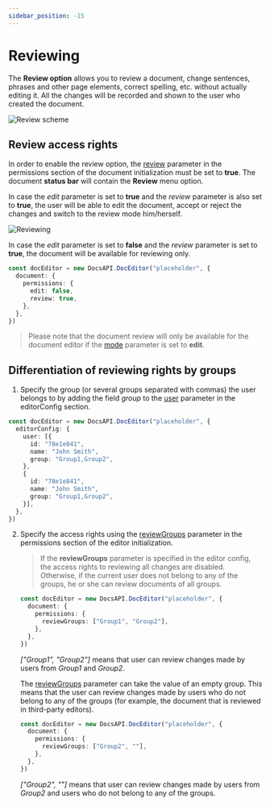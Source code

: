 ```yaml
---
sidebar_position: -15
---
```


# Reviewing

The **Review option** allows you to review a document, change sentences, phrases and other page elements, correct spelling, etc. without actually editing it. All the changes will be recorded and shown to the user who created the document.

![Review scheme](/assets/images/editor/review.png)

## Review access rights

In order to enable the review option, the [review](../../usage-api/config/document/permissions.md#review) parameter in the permissions section of the document initialization must be set to **true**. The document **status bar** will contain the **Review** menu option.

In case the *edit* parameter is set to **true** and the *review* parameter is also set to **true**, the user will be able to edit the document, accept or reject the changes and switch to the review mode him/herself.

![Reviewing](/assets/images/editor/accept_reject.png)

In case the *edit* parameter is set to **false** and the *review* parameter is set to **true**, the document will be available for reviewing only.

``` ts
const docEditor = new DocsAPI.DocEditor("placeholder", {
  document: {
    permissions: {
      edit: false,
      review: true,
    },
  },
})
```

> Please note that the document review will only be available for the document editor if the [mode](../../usage-api/config/editor/editor.md#mode) parameter is set to **edit**.

## Differentiation of reviewing rights by groups

1. Specify the group (or several groups separated with commas) the user belongs to by adding the field *group* to the [user](../../usage-api/config/editor/editor.md#user) parameter in the editorConfig section.

``` ts
const docEditor = new DocsAPI.DocEditor("placeholder", {
  editorConfig: {
    user: [{
      id: "78e1e841",
      name: "John Smith",
      group: "Group1,Group2",
    },
    {
      id: "78e1e841",
      name: "John Smith",
      group: "Group1,Group2",
    }],
  },
})
```

2. Specify the access rights using the [reviewGroups](../../usage-api/config/document/permissions.md#reviewgroups) parameter in the permissions section of the editor initialization.

   > If the **reviewGroups** parameter is specified in the editor config, the access rights to reviewing all changes are disabled. Otherwise, if the current user does not belong to any of the groups, he or she can review documents of all groups.

   ``` ts
   const docEditor = new DocsAPI.DocEditor("placeholder", {
     document: {
       permissions: {
         reviewGroups: ["Group1", "Group2"],
       },
     },
   })
   ```

   *\["Group1", "Group2"]* means that user can review changes made by users from *Group1* and *Group2*.

   The [reviewGroups](../../usage-api/config/document/permissions.md#reviewgroups) parameter can take the value of an empty group. This means that the user can review changes made by users who do not belong to any of the groups (for example, the document that is reviewed in third-party editors).

   ``` ts
   const docEditor = new DocsAPI.DocEditor("placeholder", {
     document: {
       permissions: {
         reviewGroups: ["Group2", ""],
       },
     },
   })
   ```

   *\["Group2", ""]* means that user can review changes made by users from *Group2* and users who do not belong to any of the groups.
